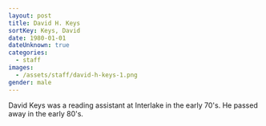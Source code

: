 ```yaml
---
layout: post
title: David H. Keys
sortKey: Keys, David
date: 1980-01-01
dateUnknown: true
categories:
  - staff
images:
  - /assets/staff/david-h-keys-1.png
gender: male
---
```

David Keys was a reading assistant at Interlake in the early 70's.  He passed away in the early 80's.
